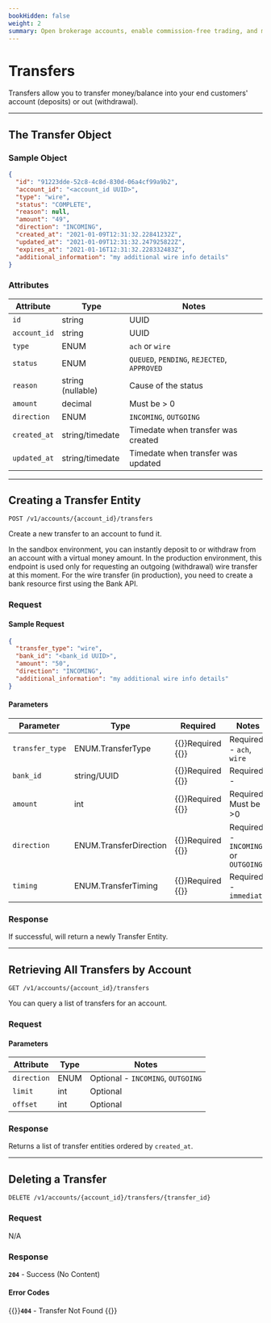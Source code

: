 ```yaml
---
bookHidden: false
weight: 2
summary: Open brokerage accounts, enable commission-free trading, and manage the ongoing user experience with Alpaca Broker API
---
```


# Transfers

Transfers allow you to transfer money/balance into your end customers' account (deposits) or out (withdrawal).

---

## The Transfer Object

### Sample Object

```json
{
  "id": "91223dde-52c8-4c8d-830d-06a4cf99a9b2",
  "account_id": "<account_id UUID>",
  "type": "wire",
  "status": "COMPLETE",
  "reason": null,
  "amount": "49",
  "direction": "INCOMING",
  "created_at": "2021-01-09T12:31:32.22841232Z",
  "updated_at": "2021-01-09T12:31:32.247925822Z",
  "expires_at": "2021-01-16T12:31:32.228332483Z",
  "additional_information": "my additional wire info details"
}
```

### Attributes

| Attribute    | Type              | Notes                                       |
| ------------ | ---------------   | ------------------------------------------- |
| `id`         | string            | UUID                                        |
| `account_id` | string            | UUID                                        |
| `type`       | ENUM              | `ach` or `wire`                             |
| `status`     | ENUM              | `QUEUED`, `PENDING`, `REJECTED`, `APPROVED` |
| `reason`     | string (nullable) | Cause of the status                         |
| `amount`     | decimal           | Must be > 0                                 |
| `direction`  | ENUM              | `INCOMING`, `OUTGOING`                      |
| `created_at` | string/timedate   | Timedate when transfer was created          |
| `updated_at` | string/timedate   | Timedate when transfer was updated          |

---

## Creating a Transfer Entity

`POST /v1/accounts/{account_id}/transfers`

Create a new transfer to an account to fund it.

In the sandbox environment, you can instantly deposit to or withdraw from an account with a virtual money amount. In the production environment, this endpoint is used only for requesting an outgoing (withdrawal) wire transfer at this moment. For the wire transfer (in production), you need to create a bank resource first using the Bank API.

### Request

#### Sample Request

```json
{
  "transfer_type": "wire",
  "bank_id": "<bank_id UUID>",
  "amount": "50",
  "direction": "INCOMING",
  "additional_information": "my additional wire info details"
}
```

#### Parameters

| Parameter       | Type                   | Required                              | Notes                               |
| --------------- | ---------------------- | ------------------------------------- | ----------------------------------- |
| `transfer_type` | ENUM.TransferType      | {{<hint danger>}}Required {{</hint>}} | Required - `ach`, `wire`            |
| `bank_id`       | string/UUID            | {{<hint danger>}}Required {{</hint>}} | Required -                          |
| `amount`        | int                    | {{<hint danger>}}Required {{</hint>}} | Required. Must be >0                |
| `direction`     | ENUM.TransferDirection | {{<hint danger>}}Required {{</hint>}} | Required - `INCOMING` or `OUTGOING` |
| `timing`        | ENUM.TransferTiming    | {{<hint danger>}}Required {{</hint>}} | Required - `immediate`              |

### Response

If successful, will return a newly Transfer Entity.

---

## Retrieving All Transfers by Account

`GET /v1/accounts/{account_id}/transfers`

You can query a list of transfers for an account.

### Request

#### Parameters

| Attribute   | Type | Notes                             |
| ----------- | ---- | --------------------------------- |
| `direction` | ENUM | Optional - `INCOMING`, `OUTGOING` |
| `limit`     | int  | Optional                          |
| `offset`    | int  | Optional                          |

### Response

Returns a list of transfer entities ordered by `created_at`.

---

## Deleting a Transfer

`DELETE /v1/accounts/{account_id}/transfers/{transfer_id}`

### Request

N/A

### Response

**`204`** - Success (No Content)

#### Error Codes

{{<hint warning>}}**`404`** - Transfer Not Found {{</hint>}}

&nbsp;
